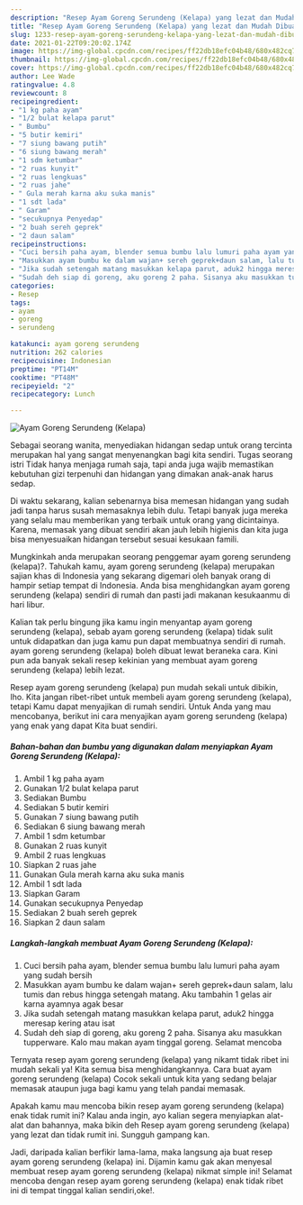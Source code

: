 ```yaml
---
description: "Resep Ayam Goreng Serundeng (Kelapa) yang lezat dan Mudah Dibuat"
title: "Resep Ayam Goreng Serundeng (Kelapa) yang lezat dan Mudah Dibuat"
slug: 1233-resep-ayam-goreng-serundeng-kelapa-yang-lezat-dan-mudah-dibuat
date: 2021-01-22T09:20:02.174Z
image: https://img-global.cpcdn.com/recipes/ff22db18efc04b48/680x482cq70/ayam-goreng-serundeng-kelapa-foto-resep-utama.jpg
thumbnail: https://img-global.cpcdn.com/recipes/ff22db18efc04b48/680x482cq70/ayam-goreng-serundeng-kelapa-foto-resep-utama.jpg
cover: https://img-global.cpcdn.com/recipes/ff22db18efc04b48/680x482cq70/ayam-goreng-serundeng-kelapa-foto-resep-utama.jpg
author: Lee Wade
ratingvalue: 4.8
reviewcount: 8
recipeingredient:
- "1 kg paha ayam"
- "1/2 bulat kelapa parut"
- " Bumbu"
- "5 butir kemiri"
- "7 siung bawang putih"
- "6 siung bawang merah"
- "1 sdm ketumbar"
- "2 ruas kunyit"
- "2 ruas lengkuas"
- "2 ruas jahe"
- " Gula merah karna aku suka manis"
- "1 sdt lada"
- " Garam"
- "secukupnya Penyedap"
- "2 buah sereh geprek"
- "2 daun salam"
recipeinstructions:
- "Cuci bersih paha ayam, blender semua bumbu lalu lumuri paha ayam yang sudah bersih"
- "Masukkan ayam bumbu ke dalam wajan+ sereh geprek+daun salam, lalu tumis dan rebus hingga setengah matang. Aku tambahin 1 gelas air karna ayamnya agak besar"
- "Jika sudah setengah matang masukkan kelapa parut, aduk2 hingga meresap kering atau isat"
- "Sudah deh siap di goreng, aku goreng 2 paha. Sisanya aku masukkan tupperware. Kalo mau makan ayam tinggal goreng. Selamat mencoba"
categories:
- Resep
tags:
- ayam
- goreng
- serundeng

katakunci: ayam goreng serundeng 
nutrition: 262 calories
recipecuisine: Indonesian
preptime: "PT14M"
cooktime: "PT48M"
recipeyield: "2"
recipecategory: Lunch

---
```



![Ayam Goreng Serundeng (Kelapa)](https://img-global.cpcdn.com/recipes/ff22db18efc04b48/680x482cq70/ayam-goreng-serundeng-kelapa-foto-resep-utama.jpg)

Sebagai seorang wanita, menyediakan hidangan sedap untuk orang tercinta merupakan hal yang sangat menyenangkan bagi kita sendiri. Tugas seorang istri Tidak hanya menjaga rumah saja, tapi anda juga wajib memastikan kebutuhan gizi terpenuhi dan hidangan yang dimakan anak-anak harus sedap.

Di waktu  sekarang, kalian sebenarnya bisa memesan hidangan yang sudah jadi tanpa harus susah memasaknya lebih dulu. Tetapi banyak juga mereka yang selalu mau memberikan yang terbaik untuk orang yang dicintainya. Karena, memasak yang dibuat sendiri akan jauh lebih higienis dan kita juga bisa menyesuaikan hidangan tersebut sesuai kesukaan famili. 



Mungkinkah anda merupakan seorang penggemar ayam goreng serundeng (kelapa)?. Tahukah kamu, ayam goreng serundeng (kelapa) merupakan sajian khas di Indonesia yang sekarang digemari oleh banyak orang di hampir setiap tempat di Indonesia. Anda bisa menghidangkan ayam goreng serundeng (kelapa) sendiri di rumah dan pasti jadi makanan kesukaanmu di hari libur.

Kalian tak perlu bingung jika kamu ingin menyantap ayam goreng serundeng (kelapa), sebab ayam goreng serundeng (kelapa) tidak sulit untuk didapatkan dan juga kamu pun dapat membuatnya sendiri di rumah. ayam goreng serundeng (kelapa) boleh dibuat lewat beraneka cara. Kini pun ada banyak sekali resep kekinian yang membuat ayam goreng serundeng (kelapa) lebih lezat.

Resep ayam goreng serundeng (kelapa) pun mudah sekali untuk dibikin, lho. Kita jangan ribet-ribet untuk membeli ayam goreng serundeng (kelapa), tetapi Kamu dapat menyajikan di rumah sendiri. Untuk Anda yang mau mencobanya, berikut ini cara menyajikan ayam goreng serundeng (kelapa) yang enak yang dapat Kita buat sendiri.

<!--inarticleads1-->

##### Bahan-bahan dan bumbu yang digunakan dalam menyiapkan Ayam Goreng Serundeng (Kelapa):

1. Ambil 1 kg paha ayam
1. Gunakan 1/2 bulat kelapa parut
1. Sediakan  Bumbu
1. Sediakan 5 butir kemiri
1. Gunakan 7 siung bawang putih
1. Sediakan 6 siung bawang merah
1. Ambil 1 sdm ketumbar
1. Gunakan 2 ruas kunyit
1. Ambil 2 ruas lengkuas
1. Siapkan 2 ruas jahe
1. Gunakan  Gula merah karna aku suka manis
1. Ambil 1 sdt lada
1. Siapkan  Garam
1. Gunakan secukupnya Penyedap
1. Sediakan 2 buah sereh geprek
1. Siapkan 2 daun salam




<!--inarticleads2-->

##### Langkah-langkah membuat Ayam Goreng Serundeng (Kelapa):

1. Cuci bersih paha ayam, blender semua bumbu lalu lumuri paha ayam yang sudah bersih
1. Masukkan ayam bumbu ke dalam wajan+ sereh geprek+daun salam, lalu tumis dan rebus hingga setengah matang. Aku tambahin 1 gelas air karna ayamnya agak besar
1. Jika sudah setengah matang masukkan kelapa parut, aduk2 hingga meresap kering atau isat
1. Sudah deh siap di goreng, aku goreng 2 paha. Sisanya aku masukkan tupperware. Kalo mau makan ayam tinggal goreng. Selamat mencoba




Ternyata resep ayam goreng serundeng (kelapa) yang nikamt tidak ribet ini mudah sekali ya! Kita semua bisa menghidangkannya. Cara buat ayam goreng serundeng (kelapa) Cocok sekali untuk kita yang sedang belajar memasak ataupun juga bagi kamu yang telah pandai memasak.

Apakah kamu mau mencoba bikin resep ayam goreng serundeng (kelapa) enak tidak rumit ini? Kalau anda ingin, ayo kalian segera menyiapkan alat-alat dan bahannya, maka bikin deh Resep ayam goreng serundeng (kelapa) yang lezat dan tidak rumit ini. Sungguh gampang kan. 

Jadi, daripada kalian berfikir lama-lama, maka langsung aja buat resep ayam goreng serundeng (kelapa) ini. Dijamin kamu gak akan menyesal membuat resep ayam goreng serundeng (kelapa) nikmat simple ini! Selamat mencoba dengan resep ayam goreng serundeng (kelapa) enak tidak ribet ini di tempat tinggal kalian sendiri,oke!.

